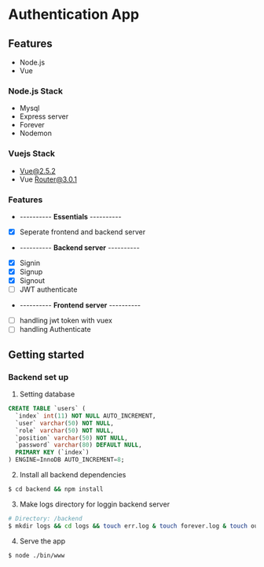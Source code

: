 # Authentication App

## Features

* Node.js
* Vue

### Node.js Stack

- Mysql
- Express server
- Forever
- Nodemon

### Vuejs Stack

- Vue@2.5.2
- Vue Router@3.0.1

### Features
* ---------- **Essentials** ----------
* [x] Seperate frontend and backend server
* ---------- **Backend server** ----------
* [x] Signin
* [x] Signup
* [x] Signout
* [ ] JWT authenticate
* ---------- **Frontend server** ----------
* [ ] handling jwt token with vuex
* [ ] handling Authenticate 

## Getting started

### Backend set up
1. Setting database

```sql
CREATE TABLE `users` (
  `index` int(11) NOT NULL AUTO_INCREMENT,
  `user` varchar(50) NOT NULL,
  `role` varchar(50) NOT NULL,
  `position` varchar(50) NOT NULL,
  `password` varchar(80) DEFAULT NULL,
  PRIMARY KEY (`index`)
) ENGINE=InnoDB AUTO_INCREMENT=8;
```

2. Install all backend dependencies
```bash
$ cd backend && npm install
```

3. Make logs directory for loggin backend server
```bash
# Directory: /backend
$ mkdir logs && cd logs && touch err.log & touch forever.log & touch out.log 
```

4. Serve the app
```bash
$ node ./bin/www
```
